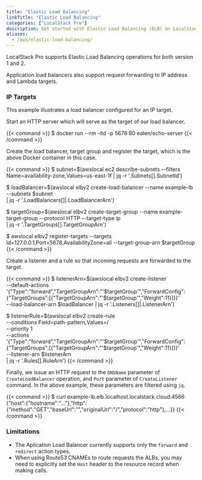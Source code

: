 ```yaml
---
title: "Elastic Load Balancing"
linkTitle: "Elastic Load Balancing"
categories: ["LocalStack Pro"]
description: Get started with Elastic Load Balancing (ELB) on LocalStack
aliases:
  - /aws/elastic-load-balancing/
---
```



LocalStack Pro supports Elastic Load Balancing operations for both version 1 and 2.

Application load balancers also support request forwarding to IP address and Lambda targets.


### IP Targets

This example illustrates a load balancer configured for an IP target.

Start an HTTP server which will serve as the target of our load balancer.

{{< command >}}
$ docker run --rm -itd -p 5678:80 ealen/echo-server
{{< /command >}}

Create the load balancer, target group and register the target, which is the above Docker container in this case.

{{< command >}}
$ subnet=$(awslocal ec2 describe-subnets --filters Name=availability-zone,Values=us-east-1f | jq -r '.Subnets[].SubnetId')

$ loadBalancer=$(awslocal elbv2 create-load-balancer --name example-lb --subnets $subnet \
    | jq -r '.LoadBalancers[]|.LoadBalancerArn')

$ targetGroup=$(awslocal elbv2 create-target-group --name example-target-group --protocol HTTP --target-type ip \
    | jq -r '.TargetGroups[].TargetGroupArn')

$ awslocal elbv2 register-targets --targets Id=127.0.0.1,Port=5678,AvailabilityZone=all --target-group-arn $targetGroup
{{< /command >}}

Create a listener and a rule so that incoming requests are forwarded to the target.

{{< command >}}
$ listenerArn=$(awslocal elbv2 create-listener \
        --default-actions '{"Type":"forward","TargetGroupArn":"'$targetGroup'","ForwardConfig":{"TargetGroups":[{"TargetGroupArn":"'$targetGroup'","Weight":11}]}}' \
        --load-balancer-arn $loadBalancer | jq -r '.Listeners[]|.ListenerArn')

$ listenerRule=$(awslocal elbv2 create-rule \
        --conditions Field=path-pattern,Values=/ \
        --priority 1 \
        --actions '{"Type":"forward","TargetGroupArn":"'$targetGroup'","ForwardConfig":{"TargetGroups":[{"TargetGroupArn":"'$targetGroup'","Weight":11}]}}' \
        --listener-arn $listenerArn \
    | jq -r '.Rules[].RuleArn')
{{< /command >}}

Finally, we issue an HTTP request to the `DNSName` parameter of `CreateLoadBalancer` operation, and `Port` parameter of `CreateListener` command.
In the above example, these parameters are filtered using `jq`.

{{< command >}}
$ curl example-lb.elb.localhost.localstack.cloud:4566
{"host":{"hostname":"..."},"http":{"method":"GET","baseUrl":"","originalUrl":"/","protocol":"http"},...}}
{{< /command >}}

### Limitations

- The Aplication Load Balancer currently supports only the `forward` and `redirect` action types.
- When using Route53 CNAMEs to route requests the ALBs, you may need to explicitly set the `Host` header to the resource record when making calls.
